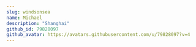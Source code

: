 ```yaml
---
slug: windsonsea
name: Michael
description: "Shanghai"
github_id: 79828097
github_avatar: https://avatars.githubusercontent.com/u/79828097?v=4
---
```


